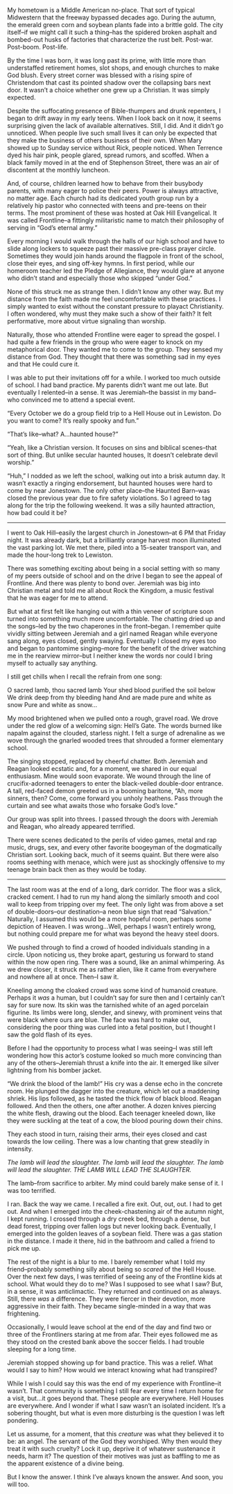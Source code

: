 My hometown is a Middle American no-place. That sort of typical Midwestern that the freeway bypassed decades ago. During the autumn, the emerald green corn and soybean plants fade into a brittle gold. The city itself–if we might call it such a thing–has the spidered broken asphalt and bombed-out husks of factories that characterize the rust belt. Post-war. Post-boom. Post-life. 

By the time I was born, it was long past its prime, with little more than understaffed retirement homes, slot shops, and enough churches to make God blush. Every street corner was blessed with a rising spire of Christendom that cast its pointed shadow over the collapsing bars next door. It wasn’t a choice whether one grew up a Christian. It was simply expected.


Despite the suffocating presence of Bible-thumpers and drunk repenters, I began to drift away in my early teens. When I look back on it now, it seems surprising given the lack of available alternatives. Still, I did. And it didn’t go unnoticed. When people live such small lives it can only be expected that they make the business of others business of their own. When Mary showed up to Sunday service without Rick, people noticed. When Terrence dyed his hair pink, people glared, spread rumors, and scoffed. When a black family moved in at the end of Stephenson Street, there was an air of discontent at the monthly luncheon.


And, of course, children learned how to behave from their busybody parents, with many eager to police their peers. Power is always attractive, no matter age. Each church had its dedicated youth group run by a relatively hip pastor who connected with teens and pre-teens on their terms. The most prominent of these was hosted at Oak Hill Evangelical. It was called Frontline–a fittingly militaristic name to match their philosophy of serving in “God’s eternal army.” 

Every morning I would walk through the halls of our high school and have to slide along lockers to squeeze past their massive pre-class prayer circle. Sometimes they would join hands around the flagpole in front of the school, close their eyes, and sing off-key hymns. In first period, while our homeroom teacher led the Pledge of Allegiance, they would glare at anyone who didn’t stand and especially those who skipped “under God.”

None of this struck me as strange then. I didn’t know any other way. But my distance from the faith made me feel uncomfortable with these practices. I simply wanted to exist without the constant pressure to playact Christianity. I often wondered, why must they make such a show of their faith? It felt performative, more about virtue signaling than worship.

Naturally, those who attended Frontline were eager to spread the gospel. I had quite a few friends in the group who were eager to knock on my metaphorical door. They wanted me to come to the group. They sensed my distance from God. They thought that there was something sad in my eyes and that He could cure it.

I was able to put their invitations off for a while. I worked too much outside of school. I had band practice. My parents didn’t want me out late. But eventually I relented–in a sense. It was Jeremiah–the bassist in my band–who convinced me to attend a special event.

“Every October we do a group field trip to a Hell House out in Lewiston. Do you want to come? It’s really spooky and fun.” 

“That’s like–what? A…haunted house?”

“Yeah, like a Christian version. It focuses on sins and biblical scenes–that sort of thing. But unlike secular haunted houses, It doesn’t celebrate devil worship.”

“Huh,” I nodded as we left the school, walking out into a brisk autumn day. It wasn’t exactly a ringing endorsement, but haunted houses were hard to come by near Jonestown. The only other place–the Haunted Barn–was closed the previous year due to fire safety violations. So I agreed to tag along for the trip the following weekend. It was a silly haunted attraction, how bad could it be?


***


I went to Oak Hill–easily the largest church in Jonestown–at 6 PM that Friday night. It was already dark, but a brilliantly orange harvest moon illuminated the vast parking lot. We met there, piled into a 15-seater transport van, and made the hour-long trek to Lewiston.

There was something exciting about being in a social setting with so many of my peers outside of school and on the drive I began to see the appeal of Frontline. And there was plenty to bond over. Jeremiah was big into Christian metal and told me all about Rock the Kingdom, a music festival that he was eager for me to attend.

But what at first felt like hanging out with a thin veneer of scripture soon turned into something much more uncomfortable. The chatting dried up and the songs–led by the two chaperones in the front–began. I remember quite vividly sitting between Jeremiah and a girl named Reagan while everyone sang along, eyes closed, gently swaying. Eventually I closed my eyes too and began to pantomime singing–more for the benefit of the driver watching me in the rearview mirror–but I neither knew the words nor could I bring myself to actually say anything.

I still get chills when I recall the refrain from one song:

O sacred lamb, thou sacred lamb
Your shed blood purified the soil below
We drink deep from thy bleeding hand
And are made pure and white as snow
Pure and white as snow…


My mood brightened when we pulled onto a rough, gravel road. We drove under the red glow of a welcoming sign: Hell’s Gate. The words burned like napalm against the clouded, starless night. I felt a surge of adrenaline as we wove through the gnarled wooded trees that shrouded a former elementary school.

The singing stopped, replaced by cheerful chatter. Both Jeremiah and Reagan looked ecstatic and, for a moment, we shared in our equal enthusiasm. Mine would soon evaporate. We wound through the line of crucifix-adorned teenagers to enter the black-veiled double-door entrance. A tall, red-faced demon greeted us in a booming baritone, “Ah, more sinners, then? Come, come forward you unholy heathens. Pass through the curtain and see what awaits those who forsake God’s love.”

Our group was split into threes. I passed through the doors with Jeremiah and Reagan, who already appeared terrified.


There were scenes dedicated to the perils of video games, metal and rap music, drugs, sex, and every other favorite boogeyman of the dogmatically Christian sort. Looking back, much of it seems quaint. But there were also rooms seething with menace, which were just as shockingly offensive to my teenage brain back then as they would be today.



***


The last room was at the end of a long, dark corridor. The floor was a slick, cracked cement. I had to run my hand along the similarly smooth and cool wall to keep from tripping over my feet. The only light was from above a set of double-doors–our destination–a neon blue sign that read “Salvation.” Naturally, I assumed this would be a more hopeful room, perhaps some depiction of Heaven. I was wrong…Well, perhaps I wasn’t entirely wrong, but nothing could prepare me for what was beyond the heavy steel doors.

We pushed through to find a crowd of hooded individuals standing in a circle. Upon noticing us, they broke apart, gesturing us forward to stand within the now open ring. There was a sound, like an animal whimpering. As we drew closer, it struck me as rather alien, like it came from everywhere and nowhere all at once. Then–I saw it.

Kneeling among the cloaked crowd was some kind of humanoid creature. Perhaps it *was* a human, but I couldn’t say for sure then and I certainly can’t say for sure now. Its skin was the tarnished white of an aged porcelain figurine. Its limbs were long, slender, and sinewy, with prominent veins that were black where ours are blue. The face was hard to make out, considering the poor thing was curled into a fetal position, but I thought I saw the gold flash of its eyes.

Before I had the opportunity to process what I was seeing–I was still left wondering how this actor’s costume looked so much more convincing than any of the others–Jeremiah thrust a knife into the air. It emerged like silver lightning from his bomber jacket.

“We drink the blood of the lamb!” His cry was a dense echo in the concrete room. He plunged the dagger into the creature, which let out a maddening shriek. His lips followed, as he tasted the thick flow of black blood. Reagan followed. And then the others, one after another. A dozen knives piercing the white flesh, drawing out the blood. Each teenager kneeled down, like they were suckling at the teat of a cow, the blood pouring down their chins.


They each stood in turn, raising their arms, their eyes closed and cast towards the low ceiling. There was a low chanting that grew steadily in intensity. 

*The lamb will lead the slaughter.*
*The lamb will lead the slaughter.*
*The lamb will lead the slaughter.*
*THE LAMB WILL LEAD THE SLAUGHTER.*

The lamb–from sacrifice to arbiter. My mind could barely make sense of it. I was too terrified.


I ran. Back the way we came. I recalled a fire exit. Out, out, out. I had to get out. And when I emerged into the cheek-chastening air of the autumn night, I kept running. I crossed through a dry creek bed, through a dense, but dead forest, tripping over fallen logs but never looking back. Eventually, I emerged into the golden leaves of a soybean field. There was a gas station in the distance. I made it there, hid in the bathroom and called a friend to pick me up.

The rest of the night is a blur to me. I barely remember what I told my friend–probably something silly about being so *scared* of the Hell House. Over the next few days, I was terrified of seeing any of the Frontline kids at school. What would they do to me? Was I supposed to see what I saw? But, in a sense, it was anticlimactic. They returned and continued on as always. Still, there *was* a difference. They were fiercer in their devotion, more aggressive in their faith. They became single-minded in a way that was frightening.

Occasionally, I would leave school at the end of the day and find two or three of the Frontliners staring at me from afar. Their eyes followed me as they stood on the crested bank above the soccer fields. I had trouble sleeping for a long time.

Jeremiah stopped showing up for band practice. This was a relief. What would I say to him? How would we interact knowing what had transpired? 

While I wish I could say this was the end of my experience with Frontline–it wasn’t. That community is something I still fear every time I return home for a visit, but…it goes beyond that. These people are everywhere. Hell Houses are everywhere. And I wonder if what I saw wasn’t an isolated incident. It’s a sobering thought, but what is even more disturbing is the question I was left pondering.

Let us assume, for a moment, that this *creature* was what they believed it to be:  an angel. The servant of the God they worshiped. Why then would they treat it with such cruelty? Lock it up, deprive it of whatever sustenance it needs, harm it? The question of their motives was just as baffling to me as the apparent existence of a divine being.

But I know the answer. I think I’ve always known the answer. And soon, you will too.